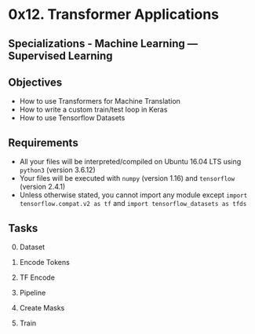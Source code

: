 # 0x12. Transformer Applications
## Specializations - Machine Learning ― Supervised Learning
## Objectives
* How to use Transformers for Machine Translation
* How to write a custom train/test loop in Keras
* How to use Tensorflow Datasets

## Requirements
* All your files will be interpreted/compiled on Ubuntu 16.04 LTS using `python3` (version 3.6.12)
* Your files will be executed with `numpy` (version 1.16) and `tensorflow` (version 2.4.1)
* Unless otherwise stated, you cannot import any module except `import tensorflow.compat.v2 as tf` and `import tensorflow_datasets as tfds`

## Tasks
0. Dataset

1. Encode Tokens

2. TF Encode

3. Pipeline

4. Create Masks

5. Train
